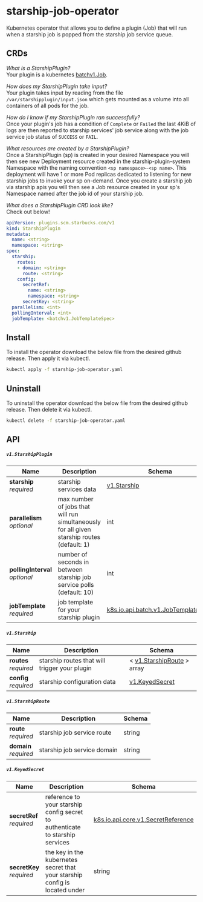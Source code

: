 # starship-job-operator
Kubernetes operator that allows you to define a plugin (Job) that will run when a starship job is popped from the starship job service queue.

## CRDs

*What is a StarshipPlugin?*  
Your plugin is a kubernetes [batchv1.Job](https://kubernetes.io/docs/concepts/workloads/controllers/job/).

*How does my StarshipPlugin take input?*  
Your plugin takes input by reading from the file `/var/starshipplugin/input.json` which gets mounted as a volume into all containers of all pods for the job.

*How do I know if my StarshipPlugin ran successfully?*  
Once your plugin's job has a condition of `Complete` or `Failed` the last 4KiB of logs are then reported to starship services' job service along with the job service job status of `SUCCESS` or `FAIL`.

*What resources are created by a StarshipPlugin?*  
Once a StarshipPlugin (sp) is created in your desired Namespace you will then see new Deployment resource created in the starship-plugin-system Namespace with the naming convention `<sp namespace>-<sp name>`. This deployment will have 1 or more Pod replicas dedicated to listening for new starship jobs to invoke your sp on-demand. Once you create a starship job via starship apis you will then see a Job resource created in your sp's Namespace named after the job id of your starship job.

*What does a StarshipPlugin CRD look like?*  
Check out below!
```yaml
apiVersion: plugins.scm.starbucks.com/v1
kind: StarshipPlugin
metadata:
  name: <string>
  namespace: <string>
spec:
  starship:
    routes:
    - domain: <string>
      route: <string>
    config:
      secretRef:
        name: <string>
        namespace: <string>
      secretKey: <string>
  parallelism: <int>
  pollingInterval: <int>
  jobTemplate: <batchv1.JobTemplateSpec>
```

## Install
To install the operator download the below file from the desired github release. Then apply it via kubectl.
```bash
kubectl apply -f starship-job-operator.yaml
```

## Uninstall
To uninstall the operator download the below file from the desired github release. Then delete it via kubectl.
```bash
kubectl delete -f starship-job-operator.yaml
```

## API

##### `v1.StarshipPlugin`

Name | Description | Schema |
--- | --- | --- |
**starship**<br>*required* | starship services data | [v1.Starship](#v1starship) |
**parallelism**<br>*optional* | max number of jobs that will run simultaneously for all given starship routes (default: 1) | int |
**pollingInterval**<br>*optional* | number of seconds in between starship job service polls (default: 10) | int |
**jobTemplate**<br>*required* | job template for your starship plugin | [k8s.io.api.batch.v1.JobTemplateSpec](https://pkg.go.dev/k8s.io/api/batch/v1#JobTemplateSpec) |

##### `v1.Starship`

Name | Description | Schema |
--- | --- | --- |
**routes**<br>*required* | starship routes that will trigger your plugin | < [v1.StarshipRoute](#v1starshiproute) > array |
**config**<br>*required* | starship configuration data | [v1.KeyedSecret](#v1keyedsecret) |

##### `v1.StarshipRoute`

Name | Description | Schema |
--- | --- | --- |
**route**<br>*required* | starship job service route | string |
**domain**<br>*required* | starship job service domain | string |

##### `v1.KeyedSecret`

Name | Description | Schema |
--- | --- | --- |
**secretRef**<br>*required* | reference to your starship config secret to authenticate to starship services | [k8s.io.api.core.v1.SecretReference](https://pkg.go.dev/k8s.io/api/core/v1#SecretReference) |
**secretKey**<br>*required* | the key in the kubernetes secret that your starship config is located under | string |
